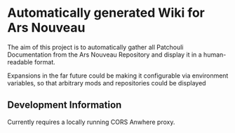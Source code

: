# Automatically generated Wiki for Ars Nouveau

The aim of this project is to automatically gather all Patchouli Documentation from the Ars Nouveau Repository
and display it in a human-readable format.

Expansions in the far future could be making it configurable via environment variables,
so that arbitrary mods and repositories could be displayed

## Development Information

Currently requires a locally running CORS Anwhere proxy.